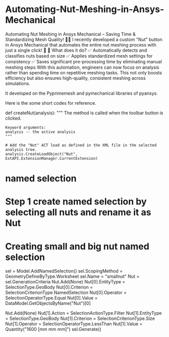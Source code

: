 # Automating-Nut-Meshing-in-Ansys-Mechanical

Automating Nut Meshing in Ansys Mechanical – Saving Time & Standardizing Mesh Quality! 🔩🎯
I recently developed a custom "Nut" button in Ansys Mechanical that automates the entire nut meshing process with just a single click! 🎉
🔹 What does it do?
 ✅ Automatically detects and classifies nuts based on size
 ✅ Applies standardized mesh settings for consistency
 ✅ Saves significant pre-processing time by eliminating manual meshing steps
With this automation, engineers can now focus on analysis rather than spending time on repetitive meshing tasks. This not only boosts efficiency but also ensures high-quality, consistent meshing across simulations.

It developed on the Pyprimemesh and pymechanical libraries of pyansys.

Here is the some short codes for reference.

def createNut(analysis):
    """
    The method is called when the toolbar button is clicked.

    Keyword arguments:
    analysis -- the active analysis
    """

    # Add the "Nut" ACT load as defined in the XML file in the selected analysis tree.
    analysis.CreateLoadObject("Nut", ExtAPI.ExtensionManager.CurrentExtension)

# named selection
# Step 1 create named selection by selecting all nuts and rename it as Nut

# Creating small and big nut named selection

sel = Model.AddNamedSelection()
sel.ScopingMethod = GeometryDefineByType.Worksheet
sel.Name = "smallnut"
Nut = sel.GenerationCriteria
Nut.Add(None)
Nut[0].EntityType = SelectionType.GeoBody
Nut[0].Criterion = SelectionCriterionType.NamedSelection
Nut[0].Operator = SelectionOperatorType.Equal
Nut[0].Value = DataModel.GetObjectsByName("Nut")[0]

Nut.Add(None)
Nut[1].Action = SelectionActionType.Filter
Nut[1].EntityType = SelectionType.GeoBody
Nut[1].Criterion = SelectionCriterionType.Size
Nut[1].Operator = SelectionOperatorType.LessThan
Nut[1].Value = Quantity("1600 [mm mm mm]")
sel.Generate()
